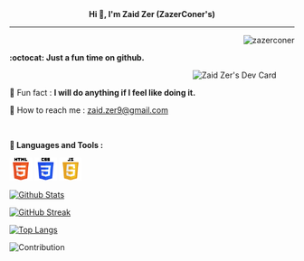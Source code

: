 <div align="center"><strong>Hi 👋, I'm Zaid Zer (ZazerConer's)</strong></div>

<hr>

<p align="right"><img src="https://komarev.com/ghpvc/?username=zazerconer&label=Profile%20views&color=0e75b6&style=flat" alt="zazerconer"></p>

<b>:octocat: Just a fun time on github.</b>

<a href="https://app.daily.dev/ZazerConer"><img align="right" src="https://api.daily.dev/devcards/617d44046b9a4763a65d3ac11566c6da.png?r=o4j" width="180" alt="Zaid Zer's Dev Card"/></a>

<br>

🔗 Fun fact : <b>I will do anything if I feel like doing it.</b>

📧 How to reach me : <a href="mailto:zaid.zer9@gmail.com">zaid.zer9@gmail.com</a>

<br>

<b>🔧 Languages and Tools :</b>
<p align="left">
<a href="https://www.w3resource.com/html5/introduction.php" target="_blank" rel="noreferrer"><img src="/html5_wordmark.png" alt="html5" width="40" height="40"/></a> 
<a href="https://www.w3resource.com/css/CSS-tutorials.php" target="_blank" rel="noreferrer"><img src="/css3_wordmark.png" alt="css3" width="40" height="40"/></a>
<a href="https://www.w3resource.com/javascript/javascript.php" target="_blank" rel="noreferrer"><img src="/javascript_wordmark.png" alt="javascript" width="40" height="40"/></a>
</p> 

[![Github Stats](https://github-readme-stats.vercel.app/api?username=ZazerConer&show_icons=true&locale=en&theme=github_dark)](https://git.io/github-stats)

[![GitHub Streak](https://github-readme-streak-stats.herokuapp.com/?user=ZazerConer&show_icon=true&locale=en&theme=github-dark-blue)](https://git.io/streak-stats)

[![Top Langs](https://github-readme-stats.vercel.app/api/top-langs?username=ZazerConer&show_icons=true&locale=en&layout=compact&theme=tokyonight)](https://github.com/ZazerConer/github-readme-stats)

![Contribution](https://activity-graph.herokuapp.com/graph?username=ZazerConer&theme=react-dark&hide_border=true&area=true)
